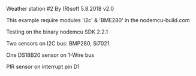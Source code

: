 Weather station #2 By (R)soft 5.8.2018 v2.0

This example require modules 'i2c' & 'BME280' in the nodemcu-build.com

Testing on the binary nodemcu SDK 2.2.1

Two sensors on I2C bus: BMP280, Si7021

One DS18B20 sensor on 1-Wire bus

PIR sensor on interrupt pin D1

